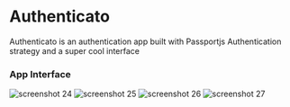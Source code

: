 # Authenticato
Authenticato is an authentication app built with Passportjs Authentication strategy and a super cool interface


### App Interface
![screenshot 24](https://user-images.githubusercontent.com/25123781/27509645-51561862-590a-11e7-82d7-ac8da1afc554.png)
![screenshot 25](https://user-images.githubusercontent.com/25123781/27509647-515970b6-590a-11e7-826b-a3ce8ba4eb67.png)
![screenshot 26](https://user-images.githubusercontent.com/25123781/27509648-515e8c7c-590a-11e7-9183-57f915d9f7e4.png)
![screenshot 27](https://user-images.githubusercontent.com/25123781/27509646-515934c0-590a-11e7-93ac-6216e7f29519.png)